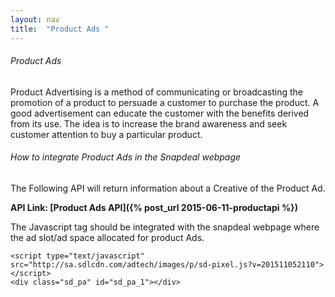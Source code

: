 ```yaml
---
layout: nav
title:  "Product Ads "
---
```


<h6>Product Ads</h6>

Product Advertising is a method of communicating or broadcasting the promotion of a product to persuade a customer to purchase the product. A good advertisement can educate the customer with the benefits derived from its use. The idea is to increase the brand awareness and seek customer attention to buy a particular product.

<h6>How to integrate Product Ads in the Snapdeal  webpage</h6> 
The Following API will return information about a Creative of the Product Ad. 

<strong>API Link: [Product Ads API]({% post_url 2015-06-11-productapi %})</strong>

The Javascript tag should be integrated with the snapdeal webpage where the ad slot/ad space allocated for product Ads.

	<script type="text/javascript" src="http://sa.sdlcdn.com/adtech/images/p/sd-pixel.js?v=201511052110"></script>
	<div class="sd_pa" id="sd_pa_1"></div>